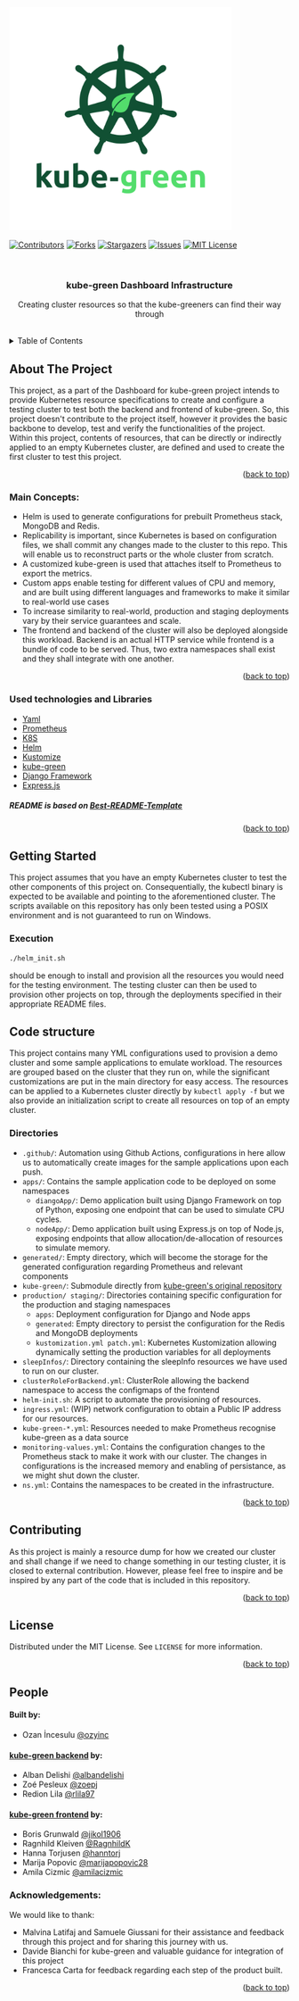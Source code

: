 <img src="https://github.com/kube-greeners/infrastructure/blob/master/image/logo.png" width="400" height="400" />

<div id="top"></div>

[![Contributors][contributors-shield]][contributors-url]
[![Forks][forks-shield]][forks-url]
[![Stargazers][stars-shield]][stars-url]
[![Issues][issues-shield]][issues-url]
[![MIT License][license-shield]][license-url]

<br />
<div align="center">

<h3 align="center">kube-green Dashboard Infrastructure</h3>

  <p align="center">
    Creating cluster resources so that the kube-greeners can find their way through
    <br />
    <br />
  </p>
</div>


<details>
  <summary>Table of Contents</summary>
  <ol>
    <li>
      <a href="#about-the-project">About The Project</a>
      <ul>
        <li><a href="#main-concepts">Main Concepts</a></li>
        <li><a href="#used-technologies-and-libraries">Used Technologies and Libraries</a></li>
      </ul>
    </li>
    <li>
      <a href="#getting-started">Getting Started</a>
      <ul>
        <li><a href="#execution">Execution</a></li>
      </ul>
    </li>
    <li>
      <a href="#code-structure">Code Structure</a>
      <ul>
        <li><a href="#directories">Directories</a></li>
      </ul>
    </li>
    <li><a href="#contributing">Contributing</a></li>
    <li><a href="#license">License</a></li>
    <li><a href="#people">People</a></li>
    <li><a href="#acknowledgments">Acknowledgments</a></li>
  </ol>
</details>

## About The Project

This project, as a part of the Dashboard for kube-green project intends to provide Kubernetes resource specifications to create and configure a testing cluster to test both the backend and frontend of kube-green.
So, this project doesn't contribute to the project itself, however it provides the basic backbone to develop, test and verify the functionalities of the project.
Within this project, contents of resources, that can be directly or indirectly applied to an empty Kubernetes cluster, are defined and used to create the first cluster to test this project.

<p align="right">(<a href="#top">back to top</a>)</p>

### Main Concepts:
* Helm is used to generate configurations for prebuilt Prometheus stack, MongoDB and Redis.
* Replicability is important, since Kubernetes is based on configuration files, we shall commit any changes made to the cluster to this repo. This will enable us to reconstruct parts or the whole cluster from scratch.
* A customized kube-green is used that attaches itself to Prometheus to export the metrics.
* Custom apps enable testing for different values of CPU and memory, and are built using different languages and frameworks to make it similar to real-world use cases
* To increase similarity to real-world, production and staging deployments vary by their service guarantees and scale.
* The frontend and backend of the cluster will also be deployed alongside this workload. Backend is an actual HTTP service while frontend is a bundle of code to be served. Thus, two extra namespaces shall exist and they shall integrate with one another.
<p align="right">(<a href="#top">back to top</a>)</p>

### Used technologies and Libraries

* [Yaml](https://yaml.org/)
* [Prometheus](https://prometheus.io/)
* [K8S](https://kubernetes.io/)
* [Helm](https://helm.sh/)
* [Kustomize](https://kustomize.io/)
* [kube-green](https://github.com/kube-green/kube-green)
* [Django Framework](https://www.djangoproject.com/)
* [Express.js](https://expressjs.com/)

##### README is based on [Best-README-Template](https://github.com/othneildrew/Best-README-Template)
<p align="right">(<a href="#top">back to top</a>)</p>

## Getting Started

This project assumes that you have an empty Kubernetes cluster to test the other components of this project on.
Consequentially, the kubectl binary is expected to be available and pointing to the aforementioned cluster.
The scripts available on this repository has only been tested using a POSIX environment and is not guaranteed to run on Windows.


### Execution
```sh
./helm_init.sh
```
should be enough to install and provision all the resources you would need for the testing environment.
The testing cluster can then be used to provision other projects on top, through the deployments specified in their appropriate README files.

## Code structure
This project contains many YML configurations used to provision a demo cluster and some sample applications to emulate workload.
The resources are grouped based on the cluster that they run on, while the significant customizations are put in the main directory for easy access.
The resources can be applied to a Kubernetes cluster directly by `kubectl apply -f` but we also provide an initialization script to create all resources on top of an empty cluster.


### Directories
* `.github/`: Automation using Github Actions, configurations in here allow us to automatically create images for the sample applications upon each push.
* `apps/`: Contains the sample application code to be deployed on some namespaces
  * `diangoApp/`: Demo application built using Django Framework on top of Python, exposing one endpoint that can be used to simulate CPU cycles.
  * `nodeApp/`: Demo application built using Express.js on top of Node.js, exposing endpoints that allow allocation/de-allocation of resources to simulate memory.
* `generated/`: Empty directory, which will become the storage for the generated configuration regarding Prometheus and relevant components
* `kube-green/`: Submodule directly from [kube-green's original repository](https://github.com/kube-green/kube-green)
* `production/ staging/`: Directories containing specific configuration for the production and staging namespaces
  * `apps`: Deployment configuration for Django and Node apps
  * `generated`: Empty directory to persist the configuration for the Redis and MongoDB deployments
  * `kustomization.yml patch.yml`: Kubernetes Kustomization allowing dynamically setting the production variables for all deployments
* `sleepInfos/`: Directory containing the sleepInfo resources we have used to run on our cluster.
* `clusterRoleForBackend.yml`: ClusterRole allowing the backend namespace to access the configmaps of the frontend
* `helm-init.sh`: A script to automate the provisioning of resources.
* `ingress.yml`: (WIP) network configuration to obtain a Public IP address for our resources.
* `kube-green-*.yml`: Resources needed to make Prometheus recognise kube-green as a data source
* `monitoring-values.yml`: Contains the configuration changes to the Prometheus stack to make it work with our cluster. The changes in configurations is the increased memory and enabling of persistance, as we might shut down the cluster.
* `ns.yml`: Contains the namespaces to be created in the infrastructure.

<p align="right">(<a href="#top">back to top</a>)</p>

## Contributing

As this project is mainly a resource dump for how we created our cluster and shall change if we need to change something in our testing cluster, it is closed to external contribution.
However, please feel free to inspire and be inspired by any part of the code that is included in this repository.

<p align="right">(<a href="#top">back to top</a>)</p>

## License

Distributed under the MIT License. See `LICENSE` for more information.

<p align="right">(<a href="#top">back to top</a>)</p>

## People
#### Built by:
* Ozan İncesulu [@ozyinc](https://github.com/ozyinc)
#### [kube-green backend](https://github.com/kube-greeners/backend/) by:
* Alban Delishi [@albandelishi](https://github.com/albandelishi)
* Zoé Pesleux [@zoepj](https://github.com/zoepj)
* Redion Lila [@rlila97](https://github.com/rlila97)
#### [kube-green frontend](https://github.com/kube-greeners/frontend/) by:
* Boris Grunwald [@jikol1906](https://github.com/jikol1906)
* Ragnhild Kleiven [@RagnhildK](https://github.com/RagnhildK)
* Hanna Torjusen [@hanntorj](https://github.com/hanntorj)
* Marija Popovic [@marijapopovic28](https://github.com/marijapopovic28)
* Amila Cizmic [@amilacizmic](https://github.com/amilacizmic)
### Acknowledgements:
We would like to thank:
* Malvina Latifaj and Samuele Giussani for their assistance and feedback through this project and for sharing this journey with us.
* Davide Bianchi for kube-green and valuable guidance for integration of this project
* Francesca Carta for feedback regarding each step of the product built.

<p align="right">(<a href="#top">back to top</a>)</p>

[contributors-shield]: https://img.shields.io/github/contributors/kube-greeners/infrastructure.svg?style=for-the-badge
[contributors-url]: https://github.com/kube-greeners/infrastructure/graphs/contributors
[forks-shield]: https://img.shields.io/github/forks/kube-greeners/infrastructure.svg?style=for-the-badge
[forks-url]: https://github.com/kube-greeners/infrastructure/network/members
[stars-shield]: https://img.shields.io/github/stars/kube-greeners/infrastructure.svg?style=for-the-badge
[stars-url]: https://github.com/kube-greeners/infrastructure/stargazers
[issues-shield]: https://img.shields.io/github/issues/kube-greeners/infrastructure.svg?style=for-the-badge
[issues-url]: https://github.com/kube-greeners/infrastructure/issues
[license-shield]: https://img.shields.io/github/license/kube-greeners/infrastructure.svg?style=for-the-badge
[license-url]: https://github.com/kube-greeners/infrastructure/blob/dev/LICENSE
